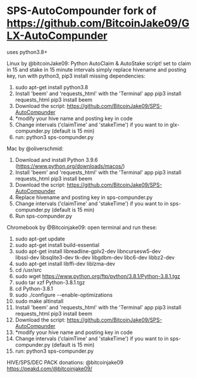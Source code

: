 # SPS-AutoCompounder fork of https://github.com/BitcoinJake09/GLX-AutoCompunder
uses python3.8+

Linux by @bitcoinJake09:
Python AutoClaim & AutoStake script!
set to claim in 15 and stake in 15 minute intervals
simply replace hivename and posting key, run with python3, pip3 install missing dependencies:
1. sudo apt-get install python3.8
2. Install 'beem' and 'requests_html' with the 'Terminal' app
pip3 install requests_html
pip3 install beem
3. Download the script: https://github.com/BitcoinJake09/SPS-AutoCompunder 
4. *modify your hive name and posting key in code
5. Change intervals ('claimTime' and 'stakeTime') if you want to in glx-compunder.py (default is 15 min)
6. run: python3 sps-compunder.py

Mac by @oliverschmid:
1. Download and install Python 3.9.6 (https://www.python.org/downloads/macos/)
2. Install 'beem' and 'requests_html' with the 'Terminal' app
pip3 install requests_html
pip3 install beem
3. Download the script: https://github.com/BitcoinJake09/SPS-AutoCompunder 
4. Replace hivename and posting key in sps-compunder.py
5. Change intervals ('claimTime' and 'stakeTime') if you want to in sps-compunder.py (default is 15 min)
6. Run sps-compunder.py

Chromebook by @Bitcoinjake09:
open terminal and run these:
1. sudo apt-get update
2. sudo apt-get install build-essential
3. sudo apt-get install libreadline-gplv2-dev libncursesw5-dev \
  libssl-dev libsqlite3-dev tk-dev libgdbm-dev libc6-dev libbz2-dev
4. sudo apt-get install libffi-dev liblzma-dev
5. cd /usr/src
6. sudo wget https://www.python.org/ftp/python/3.8.1/Python-3.8.1.tgz
7. sudo tar xzf Python-3.8.1.tgz
8. cd Python-3.8.1
9. sudo ./configure --enable-optimizations
10. sudo make altinstall
11. Install 'beem' and 'requests_html' with the 'Terminal' app
pip3 install requests_html
pip3 install beem
12. Download the script: https://github.com/BitcoinJake09/SPS-AutoCompunder 
13. *modify your hive name and posting key in code
14. Change intervals ('claimTime' and 'stakeTime') if you want to in sps-compunder.py (default is 15 min)
15. run: python3 sps-compunder.py

HIVE/SPS/DEC PACK donations: @bitcoinjake09
https://peakd.com/@bitcoinjake09/
